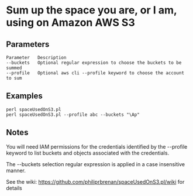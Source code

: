 # Sum up the space you are, or I am, using on Amazon AWS S3

## Parameters

    Parameter   Description
    --buckets   Optional regular expression to choose the buckets to be summed
    --profile   Optional aws cli --profile keyword to choose the account to sum

## Examples

    perl spaceUsedOnS3.pl
    perl spaceUsedOnS3.pl --profile abc --buckets "\Ap"

## Notes

You will need IAM permissions for the credentials identified by the --profile
keyword to list buckets and objects associated with the credentials.

The --buckets selection regular expression is applied in a case insensitive
manner.


See the wiki: https://github.com/philiprbrenan/spaceUsedOnS3.pl/wiki for details
